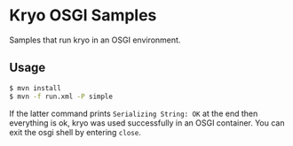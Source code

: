 # Kryo OSGI Samples

Samples that run kryo in an OSGI environment.

## Usage

```bash
$ mvn install
$ mvn -f run.xml -P simple
```

If the latter command prints `Serializing String: OK` at the end then everything is ok, kryo was used successfully in an OSGI container.
You can exit the osgi shell by entering `close`.
